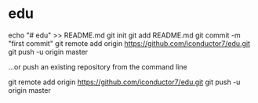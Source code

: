 # edu

echo "# edu" >> README.md
git init
git add README.md
git commit -m "first commit"
git remote add origin https://github.com/iconductor7/edu.git
git push -u origin master

…or push an existing repository from the command line

git remote add origin https://github.com/iconductor7/edu.git
git push -u origin master
